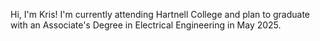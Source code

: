 Hi, I'm Kris! I'm currently attending Hartnell College and plan to graduate with an Associate's Degree in Electrical Engineering in May 2025. 
